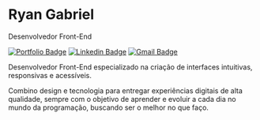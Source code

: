 # Ryan Gabriel

Desenvolvedor Front-End

[![Portfolio Badge](https://img.shields.io/badge/Portf%C3%B3lio-2b79ff?style=flat-square&logoColor=00875f&link=mailto%3A)](https://ryangabr.vercel.app)
[![Linkedin Badge](https://img.shields.io/badge/Linkedin-2b79ff?style=flat-square&logo=linkedin&logoColor=white)](https://www.linkedin.com/in/ryangabr)
[![Gmail Badge](https://img.shields.io/badge/ryanalexandregabriel%40gmail.com-2b79ff?style=flat-square&logoColor=00875f&link=mailto%3Aryanalexandregabriel%40gmail.com
)]()

Desenvolvedor Front-End especializado na criação de interfaces intuitivas, responsivas e acessíveis.

Combino design e tecnologia para entregar experiências digitais de alta qualidade, sempre com o objetivo de aprender e evoluir a cada dia no mundo da programação, buscando ser o melhor no que faço.
